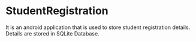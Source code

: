 # StudentRegistration
It is an android application that is used to store student registration details. Details are stored in SQLite Database.
